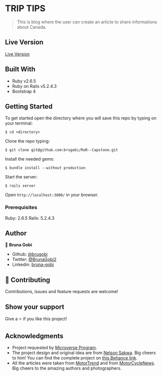 # TRIP TIPS

> This is blog where the user can create an article to share informations about Canada.

## Live Version

[Live Version](https://motorista-web-magazine.herokuapp.com/)

## Built With

- Ruby v2.6.5
- Ruby on Rails v5.2.4.3
- Bootstrap 4

## Getting Started

To get started open the directory where you will save this repo by typing on your terminal:

```
$ cd <directory>
```

Clone the repo typing:

```
$ git clone git@github.com:brugobi/RoR--Capstone.git
```

Install the needed gems:

```
$ bundle install --without production
```

 Start the server:

```
$ rails server
```

Open `http://localhost:3000/` in your browser.

### Prerequisites

Ruby: 2.6.5
Rails: 5.2.4.3

## Author

👤 **Bruna Gobi**

- Github: [@brugobi](https://github.com/brugobi)
- Twitter: [@BrunaGobi2](https://twitter.com/BrunaGobi2)
- Linkedin: [bruna-gobi](https://www.linkedin.com/in/bruna-gobi/)

## 🤝 Contributing

Contributions, issues and feature requests are welcome!

## Show your support

Give a ⭐️ if you like this project!

## Acknowledgments

- Project requested by [Microverse Program](https://www.microverse.org/).
- The project design and original idea are from [Nelson Sakwa](https://www.behance.net/sakwadesignstudio). Big cheers to him! You can find the complete project on [this Behance link](https://www.behance.net/gallery/14554909/liFEsTlye-Mobile-version).
- All the articles were taken from [MotorTrend](https://www.motortrend.com/) and from [MotorCycleNews](https://www.motorcyclenews.com/). Big cheers to the amazing authors and photographers.
